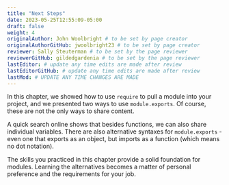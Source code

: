 ```yaml
---
title: "Next Steps"
date: 2023-05-25T12:55:09-05:00
draft: false
weight: 4
originalAuthor: John Woolbright # to be set by page creator
originalAuthorGitHub: jwoolbright23 # to be set by page creator
reviewer: Sally Steuterman # to be set by the page reviewer
reviewerGitHub: gildedgardenia # to be set by the page reviewer
lastEditor: # update any time edits are made after review
lastEditorGitHub: # update any time edits are made after review
lastMod: # UPDATE ANY TIME CHANGES ARE MADE
---
```


In this chapter, we showed how to use `require` to pull a module into your
project, and we presented two ways to use `module.exports`. Of course, these
are not the only ways to share content.

A quick search online shows that besides functions, we can also share
individual variables. There are also alternative syntaxes for
`module.exports` - even one that exports as an object, but imports as a
function (which means no dot notation).

The skills you practiced in this chapter provide a solid foundation for
modules. Learning the alternatives becomes a matter of personal preference and
the requirements for your job.